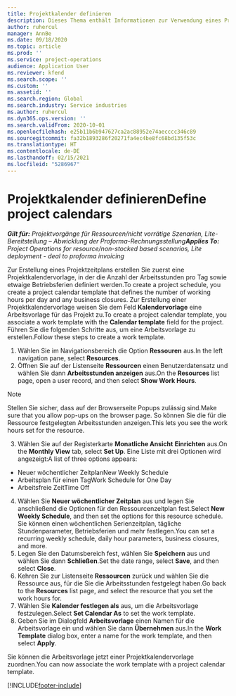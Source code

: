 ```yaml
---
title: Projektkalender definieren
description: Dieses Thema enthält Informationen zur Verwendung eines Projektkalenders zum Verfolgen des Projektzeitplans.
author: ruhercul
manager: AnnBe
ms.date: 09/18/2020
ms.topic: article
ms.prod: ''
ms.service: project-operations
audience: Application User
ms.reviewer: kfend
ms.search.scope: ''
ms.custom: ''
ms.assetid: ''
ms.search.region: Global
ms.search.industry: Service industries
ms.author: ruhercul
ms.dyn365.ops.version: ''
ms.search.validFrom: 2020-10-01
ms.openlocfilehash: e25b11b6b947627ca2ac88952e74aecccc346c89
ms.sourcegitcommit: fa32b1893286f20271fa4ec4be8fc68bd135f53c
ms.translationtype: HT
ms.contentlocale: de-DE
ms.lasthandoff: 02/15/2021
ms.locfileid: "5286967"
---
```

# <a name="define-project-calendars"></a><span data-ttu-id="9d76d-103">Projektkalender definieren</span><span class="sxs-lookup"><span data-stu-id="9d76d-103">Define project calendars</span></span>

<span data-ttu-id="9d76d-104">_**Gilt für:** Projektvorgänge für Ressourcen/nicht vorrätige Szenarien, Lite-Bereitstellung – Abwicklung der Proforma-Rechnungsstellung_</span><span class="sxs-lookup"><span data-stu-id="9d76d-104">_**Applies To:** Project Operations for resource/non-stocked based scenarios, Lite deployment - deal to proforma invoicing_</span></span>

<span data-ttu-id="9d76d-105">Zur Erstellung eines Projektzeitplans erstellen Sie zuerst eine Projektkalendervorlage, in der die Anzahl der Arbeitsstunden pro Tag sowie etwaige Betriebsferien definiert werden.</span><span class="sxs-lookup"><span data-stu-id="9d76d-105">To create a project schedule, you create a project calendar template that defines the number of working hours per day and any business closures.</span></span> <span data-ttu-id="9d76d-106">Zur Erstellung einer Projektkalendervorlage weisen Sie dem Feld **Kalendervorlage** eine Arbeitsvorlage für das Projekt zu.</span><span class="sxs-lookup"><span data-stu-id="9d76d-106">To create a project calendar template, you associate a work template with the **Calendar template** field for the project.</span></span> <span data-ttu-id="9d76d-107">Führen Sie die folgenden Schritte aus, um eine Arbeitsvorlage zu erstellen.</span><span class="sxs-lookup"><span data-stu-id="9d76d-107">Follow these steps to create a work template.</span></span>

1. <span data-ttu-id="9d76d-108">Wählen Sie im Navigationsbereich die Option **Ressouren** aus.</span><span class="sxs-lookup"><span data-stu-id="9d76d-108">In the left navigation pane, select **Resources**.</span></span> 
2. <span data-ttu-id="9d76d-109">Öffnen Sie auf der Listenseite **Ressourcen** einen Benutzerdatensatz und wählen Sie dann **Arbeitsstunden anzeigen** aus.</span><span class="sxs-lookup"><span data-stu-id="9d76d-109">On the **Resources** list page, open a user record, and then select **Show Work Hours**.</span></span>

  > [!NOTE]
  > <span data-ttu-id="9d76d-110">Stellen Sie sicher, dass auf der Browserseite Popups zulässig sind.</span><span class="sxs-lookup"><span data-stu-id="9d76d-110">Make sure that you allow pop-ups on the browser page.</span></span> <span data-ttu-id="9d76d-111">So können Sie die für die Ressource festgelegten Arbeitsstunden anzeigen.</span><span class="sxs-lookup"><span data-stu-id="9d76d-111">This lets you see the work hours set for the resource.</span></span>
  
3. <span data-ttu-id="9d76d-112">Wählen Sie auf der Registerkarte **Monatliche Ansicht** **Einrichten** aus.</span><span class="sxs-lookup"><span data-stu-id="9d76d-112">On the **Monthly View** tab, select **Set Up**.</span></span> <span data-ttu-id="9d76d-113">Eine Liste mit drei Optionen wird angezeigt:</span><span class="sxs-lookup"><span data-stu-id="9d76d-113">A list of three options appears:</span></span> 

  - <span data-ttu-id="9d76d-114">Neuer wöchentlicher Zeitplan</span><span class="sxs-lookup"><span data-stu-id="9d76d-114">New Weekly Schedule</span></span>
  - <span data-ttu-id="9d76d-115">Arbeitsplan für einen Tag</span><span class="sxs-lookup"><span data-stu-id="9d76d-115">Work Schedule for One Day</span></span>
  - <span data-ttu-id="9d76d-116">Arbeitsfreie Zeit</span><span class="sxs-lookup"><span data-stu-id="9d76d-116">Time Off</span></span>

4. <span data-ttu-id="9d76d-117">Wählen Sie **Neuer wöchentlicher Zeitplan** aus und legen Sie anschließend die Optionen für den Ressourcenzeitplan fest.</span><span class="sxs-lookup"><span data-stu-id="9d76d-117">Select **New Weekly Schedule**, and then set the options for this resource schedule.</span></span> <span data-ttu-id="9d76d-118">Sie können einen wöchentlichen Serienzeitplan, tägliche Stundenparameter, Betriebsferien und mehr festlegen.</span><span class="sxs-lookup"><span data-stu-id="9d76d-118">You can set a recurring weekly schedule, daily hour parameters, business closures, and more.</span></span>
5. <span data-ttu-id="9d76d-119">Legen Sie den Datumsbereich fest, wählen Sie **Speichern** aus und wählen Sie dann **Schließen**.</span><span class="sxs-lookup"><span data-stu-id="9d76d-119">Set the date range, select **Save**, and then select **Close**.</span></span> 
6. <span data-ttu-id="9d76d-120">Kehren Sie zur Listenseite **Ressourcen** zurück und wählen Sie die Ressource aus, für die Sie die Arbeitsstunden festgelegt haben.</span><span class="sxs-lookup"><span data-stu-id="9d76d-120">Go back to the **Resources** list page, and select the resource that you set the work hours for.</span></span> 
7. <span data-ttu-id="9d76d-121">Wählen Sie **Kalender festlegen als** aus, um die Arbeitsvorlage festzulegen.</span><span class="sxs-lookup"><span data-stu-id="9d76d-121">Select **Set Calendar As** to set the work template.</span></span> 
8. <span data-ttu-id="9d76d-122">Geben Sie im Dialogfeld **Arbeitsvorlage** einen Namen für die Arbeitsvorlage ein und wählen Sie dann **Übernehmen** aus.</span><span class="sxs-lookup"><span data-stu-id="9d76d-122">In the **Work Template** dialog box, enter a name for the work template, and then select **Apply**.</span></span> 

<span data-ttu-id="9d76d-123">Sie können die Arbeitsvorlage jetzt einer Projektkalendervorlage zuordnen.</span><span class="sxs-lookup"><span data-stu-id="9d76d-123">You can now associate the work template with a project calendar template.</span></span>


[!INCLUDE[footer-include](../includes/footer-banner.md)]